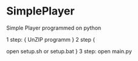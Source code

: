 # SimplePlayer
Simple Player programmed on python

1 step: {
 UnZIP programm
 }
2 step {

open setup.sh or setup.bat
}
3 step: open main.py
